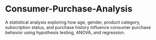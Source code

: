 # Consumer-Purchase-Analysis
A statistical analysis exploring how age, gender, product category, subscription status, and purchase history influence consumer purchase behavior using hypothesis testing, ANOVA, and regression.
